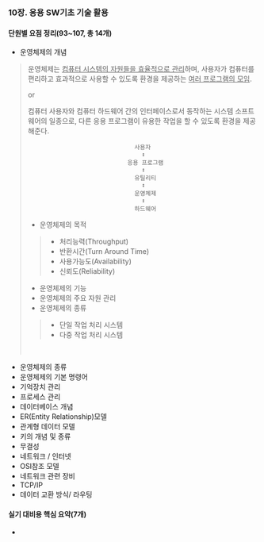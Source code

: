 

### 10장. 응용 SW기초 기술 활용 

#### 단원별 요점 정리(93~107, 총 14개) 

- 운영체제의 개념 

> 운영체제는 <u>컴퓨터 시스템의 자원들을 효율적으로 관리</u>하며, 사용자가 컴퓨터를 편리하고 효과적으로 사용할 수 있도록 환경을 제공하는 <u>여러 프로그램의 모임</u>. 
>
> or
>
> 컴퓨터 사용자와 컴퓨터 하드웨어 간의 인터페이스로서 동작하는 시스템 소프트웨어의 일종으로, 다른 응용 프로그램이 유용한 작업을 할 수 있도록 환경을 제공해준다. 
>
> ```
> 								사용자 
> 								  ↕
> 						      응용 프로그램 
> 								  ↕
> 							    유틸리티
> 								  ↕
> 							    운영체제
> 								  ↕
> 								하드웨어
> ```
>
> * 운영체제의 목적 
>
> > * 처리능력(Throughput)
> > * 반환시간(Turn Around Time)
> > * 사용가능도(Availability)
> > * 신뢰도(Reliability)
>
> * 운영체제의 기능 
> * 운영체제의 주요 자원 관리 
> * 운영체제의 종류
>
> > * 단일 작업 처리 시스템 
> > * 다중 작업 처리 시스템 
>
> ​															

- 운영체제의 종류 
- 운영체제의 기본 명령어
- 기억장치 관리
- 프로세스 관리
- 데이터베이스 개념 
- ER(Entity Relationship)모델 
- 관계형 데이터 모델 
- 키의 개념 및 종류 
- 무결성
- 네트워크 / 인터넷 
- OSI참조 모델 
- 네트워크 관련 장비 
- TCP/IP
- 데이터 교환 방식/ 라우팅 



#### 실기 대비용 핵심 요약(7개)

- ​	

